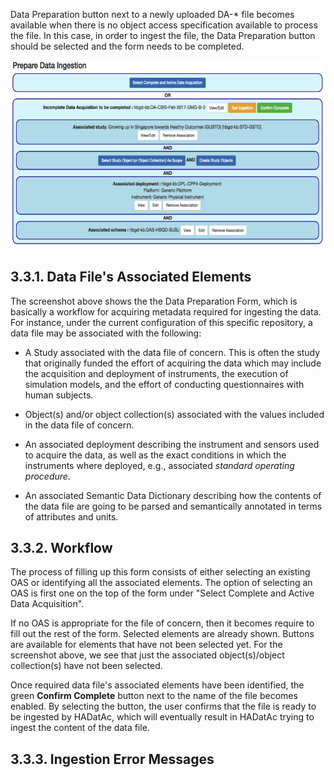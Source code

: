 Data Preparation button next to a newly uploaded DA-* file becomes available when there is no object access specification available to process the file. In this case, in order to ingest the file, the Data Preparation button should be selected and the form needs to be completed. 

![](https://raw.githubusercontent.com/paulopinheiro1234/hadatac-screenshots/master/Sec3/DataPreparation.png)  

## 3.3.1. Data File's Associated Elements

The screenshot above shows the the Data Preparation Form, which is basically a workflow for acquiring metadata required for ingesting the data. For instance, under the current configuration of this specific repository, a data file may be associated with the following:

* A Study associated with the data file of concern. This is often the study that originally funded the effort of acquiring the data which may include the acquisition and deployment of instruments, the execution of simulation models, and the effort of conducting questionnaires with human subjects.  

* Object(s) and/or object collection(s) associated with the values included in the data file of concern.

* An associated deployment describing the instrument and sensors used to acquire the data, as well as the exact conditions in which the instruments where deployed, e.g., associated _standard operating procedure_. 

* An associated Semantic Data Dictionary describing how the contents of the data file are going to be parsed and semantically annotated in terms of attributes and units. 

## 3.3.2. Workflow

The process of filling up this form consists of either selecting an existing OAS or identifying all the associated elements. The option of selecting an OAS is first one on the top of the form under "Select Complete and Active Data Acquisition".

If no OAS is appropriate for the file of concern, then it becomes require to fill out the rest of the form. Selected elements are already shown. Buttons are available for elements that have not been selected yet. For the screenshot above, we see that just the associated object(s)/object collection(s) have not been selected.

Once required data file's associated elements have been identified, the green __Confirm Complete__ button next to the name of the file becomes enabled. By selecting the button, the user confirms that the file is ready to be ingested by HADatAc, which will eventually result in HADatAc trying to ingest the content of the data file.   

## 3.3.3. Ingestion Error Messages

